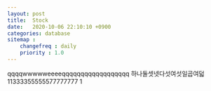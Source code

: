 ```yaml
---
layout: post
title:  Stock
date:   2020-10-06 22:10:10 +0900
categories: database
sitemap :
    changefreq : daily
    priority : 1.0
---
```





















qqqqwwwwweeeeqqqqqqqqqqqqqqqqqq
하나둘셋넷다섯여섯일곱여덟
11333355555577777777
1